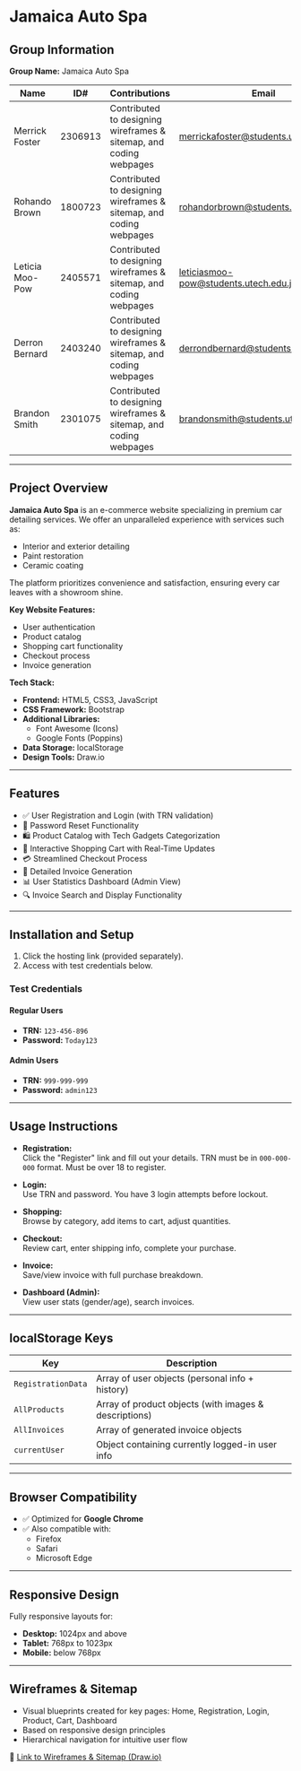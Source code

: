 # Jamaica Auto Spa

## Group Information

**Group Name:** Jamaica Auto Spa

| Name | ID# | Contributions | Email |
|------|-----|---------------|-------|
| Merrick Foster | 2306913 | Contributed to designing wireframes & sitemap, and coding webpages | merrickafoster@students.utech.edu.jm |
| Rohando Brown | 1800723 | Contributed to designing wireframes & sitemap, and coding webpages | rohandorbrown@students.utech.edu.jm |
| Leticia Moo-Pow | 2405571 | Contributed to designing wireframes & sitemap, and coding webpages | leticiasmoo-pow@students.utech.edu.jm |
| Derron Bernard | 2403240 | Contributed to designing wireframes & sitemap, and coding webpages | derrondbernard@students.utech.edu.jm |
| Brandon Smith | 2301075 | Contributed to designing wireframes & sitemap, and coding webpages | brandonsmith@students.utech.edu.jm |
---

## Project Overview

**Jamaica Auto Spa** is an e-commerce website specializing in premium car detailing services. We offer an unparalleled experience with services such as:

- Interior and exterior detailing  
- Paint restoration  
- Ceramic coating  

The platform prioritizes convenience and satisfaction, ensuring every car leaves with a showroom shine.

**Key Website Features:**

- User authentication  
- Product catalog  
- Shopping cart functionality  
- Checkout process  
- Invoice generation  

**Tech Stack:**

- **Frontend:** HTML5, CSS3, JavaScript  
- **CSS Framework:** Bootstrap  
- **Additional Libraries:**
  - Font Awesome (Icons)
  - Google Fonts (Poppins)  
- **Data Storage:** localStorage  
- **Design Tools:** Draw.io  

---

## Features

- ✅ User Registration and Login (with TRN validation)  
- 🔐 Password Reset Functionality  
- 🛍️ Product Catalog with Tech Gadgets Categorization  
- 🛒 Interactive Shopping Cart with Real-Time Updates  
- 💳 Streamlined Checkout Process  
- 🧾 Detailed Invoice Generation  
- 📊 User Statistics Dashboard (Admin View)  
- 🔍 Invoice Search and Display Functionality  

---

## Installation and Setup

1. Click the hosting link (provided separately).
2. Access with test credentials below.

### Test Credentials

#### Regular Users
- **TRN:** `123-456-896`  
- **Password:** `Today123`

#### Admin Users
- **TRN:** `999-999-999`  
- **Password:** `admin123`

---

## Usage Instructions

- **Registration:**  
  Click the "Register" link and fill out your details. TRN must be in `000-000-000` format. Must be over 18 to register.

- **Login:**  
  Use TRN and password. You have 3 login attempts before lockout.

- **Shopping:**  
  Browse by category, add items to cart, adjust quantities.

- **Checkout:**  
  Review cart, enter shipping info, complete your purchase.

- **Invoice:**  
  Save/view invoice with full purchase breakdown.

- **Dashboard (Admin):**  
  View user stats (gender/age), search invoices.

---

## localStorage Keys

| Key | Description |
|-----|-------------|
| `RegistrationData` | Array of user objects (personal info + history) |
| `AllProducts` | Array of product objects (with images & descriptions) |
| `AllInvoices` | Array of generated invoice objects |
| `currentUser` | Object containing currently logged-in user info |

---

## Browser Compatibility

- ✅ Optimized for **Google Chrome**  
- ✅ Also compatible with:
  - Firefox
  - Safari
  - Microsoft Edge

---

## Responsive Design

Fully responsive layouts for:

- **Desktop:** 1024px and above  
- **Tablet:** 768px to 1023px  
- **Mobile:** below 768px  

---

## Wireframes & Sitemap

- Visual blueprints created for key pages: Home, Registration, Login, Product, Cart, Dashboard  
- Based on responsive design principles  
- Hierarchical navigation for intuitive user flow  

📎 [Link to Wireframes & Sitemap (Draw.io)](https://studentsutechedu-my.sharepoint.com/:b:/g/personal/merrickafoster_students_utech_edu_jm/Efshse1Z8idPjxEsCB_KQFcBjxi4VRa6oetIZax08XGruQ?e=wOXdGb)
